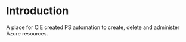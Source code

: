 # Introduction 
A place for CIE created PS automation to create, delete and administer Azure resources.